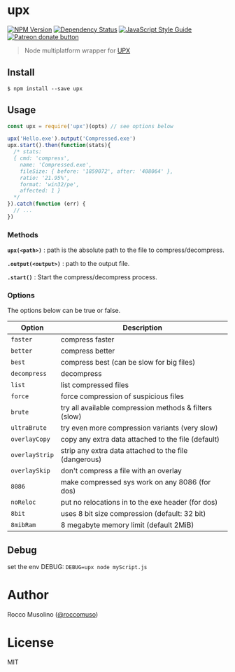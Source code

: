 # upx

[![NPM Version](https://img.shields.io/npm/v/upx.svg)](https://www.npmjs.com/package/upx)
[![Dependency Status](https://david-dm.org/roccomuso/upx.png)](https://david-dm.org/roccomuso/upx)
[![JavaScript Style Guide](https://img.shields.io/badge/code_style-standard-brightgreen.svg)](https://standardjs.com)
<span class="badge-patreon"><a href="https://patreon.com/roccomuso" title="Donate to this project using Patreon"><img src="https://img.shields.io/badge/patreon-donate-yellow.svg" alt="Patreon donate button" /></a></span>

> Node multiplatform wrapper for [UPX](https://github.com/upx/upx)

## Install

    $ npm install --save upx

## Usage

```javascript
const upx = require('upx')(opts) // see options below

upx('Hello.exe').output('Compressed.exe')
upx.start().then(function(stats){
  /* stats:
  { cmd: 'compress',
    name: 'Compressed.exe',
    fileSize: { before: '1859072', after: '408064' },
    ratio: '21.95%',
    format: 'win32/pe',
    affected: 1 }
  */
}).catch(function (err) {
  // ...
})
```

### Methods

**`upx(<path>)`** : path is the absolute path to the file to compress/decompress.

**`.output(<output>)`** : path to the output file.

**`.start()`** : Start the compress/decompress process.

### Options

The options below can be true or false.

| Option | Description |
|--------|-------------|
| `faster` | compress faster |
| `better` | compress better |
| `best` | compress best (can be slow for big files) |
| `decompress` | decompress |
| `list` | list compressed files |
| `force` | force compression of suspicious files |
| `brute` | try all available compression methods & filters (slow) |
| `ultraBrute` | try even more compression variants (very slow) |
| `overlayCopy` | copy any extra data attached to the file (default) |
| `overlayStrip` | strip any extra data attached to the file (dangerous) |
| `overlaySkip` | don't compress a file with an overlay |
| `8086` | make compressed sys work on any 8086 (for dos) |
| `noReloc` | put no relocations in to the exe header (for dos) |
| `8bit` | uses 8 bit size compression (default: 32 bit) |
| `8mibRam` | 8 megabyte memory limit (default 2MiB) |

## Debug

set the env DEBUG: `DEBUG=upx node myScript.js`

# Author

Rocco Musolino ([@roccomuso](https://twitter.com/roccomuso))

# License

MIT
